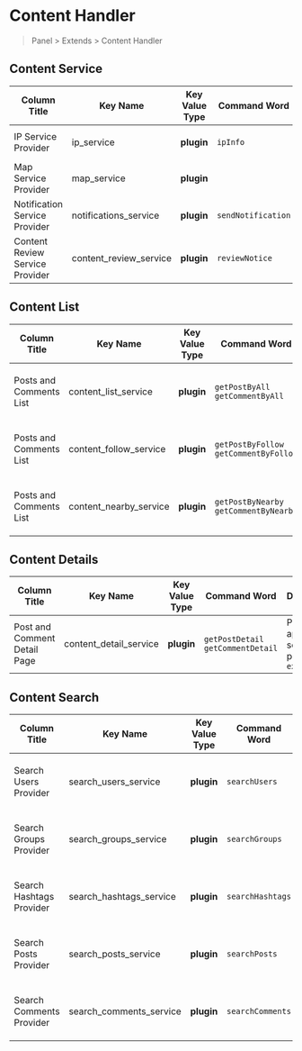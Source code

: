 # Content Handler

> Panel > Extends > Content Handler

## Content Service

| Column Title | Key Name | Key Value Type | Command Word | Description |
| --- | --- | --- | --- | --- |
| IP Service Provider | ip_service | **plugin** | `ipInfo` | Plugin application scenario parameter `extendIp` |
| Map Service Provider | map_service | **plugin** |  | Plugin application scenario parameter `extendMap` |
| Notification Service Provider | notifications_service | **plugin** | `sendNotification` | Plugin application scenario parameter `extendNotification` |
| Content Review Service Provider | content_review_service | **plugin** | `reviewNotice` | Plugin application scenario parameter `extendReview` |

## Content List

| Column Title | Key Name | Key Value Type | Command Word | Description |
| --- | --- | --- | --- | --- |
| Posts and Comments List | content_list_service | **plugin** | `getPostByAll`<br>`getCommentByAll` | Plugin application scenario parameter `extendData` |
| Posts and Comments List | content_follow_service | **plugin** | `getPostByFollow`<br>`getCommentByFollow` | Plugin application scenario parameter `extendData` |
| Posts and Comments List | content_nearby_service | **plugin** | `getPostByNearby`<br>`getCommentByNearby` | Plugin application scenario parameter `extendData` |

## Content Details

| Column Title | Key Name | Key Value Type | Command Word | Description |
| --- | --- | --- | --- | --- |
| Post and Comment Detail Page | content_detail_service | **plugin** | `getPostDetail`<br>`getCommentDetail` | Plugin application scenario parameter `extendData` |

## Content Search

| Column Title | Key Name | Key Value Type | Command Word | Description |
| --- | --- | --- | --- | --- |
| Search Users Provider | search_users_service | **plugin** | `searchUsers` | Plugin application scenario parameter `extendSearch` |
| Search Groups Provider | search_groups_service | **plugin** | `searchGroups` | Plugin application scenario parameter `extendSearch` |
| Search Hashtags Provider | search_hashtags_service | **plugin** | `searchHashtags` | Plugin application scenario parameter `extendSearch` |
| Search Posts Provider | search_posts_service | **plugin** | `searchPosts` | Plugin application scenario parameter `extendSearch` |
| Search Comments Provider | search_comments_service | **plugin** | `searchComments` | Plugin application scenario parameter `extendSearch` |
